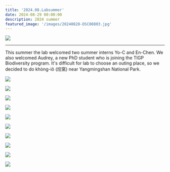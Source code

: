 ```yaml
---
title: '2024.08.Labsummer'
date: 2024-08-29 00:00:00
description: 2024 summer
featured_image: '/images/20240828-DSC08803.jpg'
---
```


![](/images/20240828-DSC08803.jpg)

---

This summer the lab welcomed two summer interns Yo-C and En-Chen. We also welcomed Audrey, a new PhD student who is joining the TIGP Biodiversity program. It's difficult for lab to choose an outing place, so we decided to do khòng-iô (焢窯) near Yangmingshan National Park.
 


![](/images/20240828-DSC08879.jpg)

![](/images/20240828-DSC08853.jpg)

![](/images/20240828-DSC08823.jpg)

![](/images/20240828-DSC08847.jpg)

![](/images/20240828-DSC08896.jpg)

![](/images/20240828-DSC08908.jpg)

![](/images/20240828-DSC08912.jpg)

![](/images/20240828-DSC08912.jpg)

![](/images/20240828-DSC08913.jpg)

![](/images/20240829-DSC08988.jpg)



